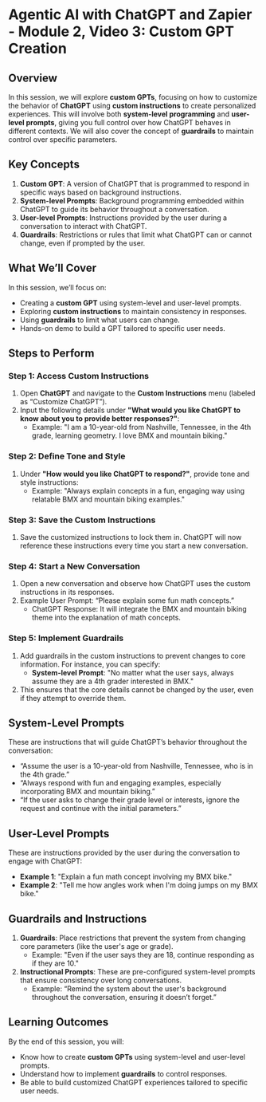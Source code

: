# Agentic AI with ChatGPT and Zapier - Module 2, Video 3: Custom GPT Creation

## Overview
In this session, we will explore **custom GPTs**, focusing on how to customize the behavior of **ChatGPT** using **custom instructions** to create personalized experiences. This will involve both **system-level programming** and **user-level prompts**, giving you full control over how ChatGPT behaves in different contexts. We will also cover the concept of **guardrails** to maintain control over specific parameters.

## Key Concepts
1. **Custom GPT**: A version of ChatGPT that is programmed to respond in specific ways based on background instructions. 
2. **System-level Prompts**: Background programming embedded within ChatGPT to guide its behavior throughout a conversation.
3. **User-level Prompts**: Instructions provided by the user during a conversation to interact with ChatGPT.
4. **Guardrails**: Restrictions or rules that limit what ChatGPT can or cannot change, even if prompted by the user.

## What We’ll Cover
In this session, we’ll focus on:
- Creating a **custom GPT** using system-level and user-level prompts.
- Exploring **custom instructions** to maintain consistency in responses.
- Using **guardrails** to limit what users can change.
- Hands-on demo to build a GPT tailored to specific user needs.

## Steps to Perform
### Step 1: Access Custom Instructions
1. Open **ChatGPT** and navigate to the **Custom Instructions** menu (labeled as “Customize ChatGPT”).
2. Input the following details under **"What would you like ChatGPT to know about you to provide better responses?"**:
   - Example: "I am a 10-year-old from Nashville, Tennessee, in the 4th grade, learning geometry. I love BMX and mountain biking."

### Step 2: Define Tone and Style
1. Under **"How would you like ChatGPT to respond?"**, provide tone and style instructions:
   - Example: "Always explain concepts in a fun, engaging way using relatable BMX and mountain biking examples."

### Step 3: Save the Custom Instructions
1. Save the customized instructions to lock them in. ChatGPT will now reference these instructions every time you start a new conversation.

### Step 4: Start a New Conversation
1. Open a new conversation and observe how ChatGPT uses the custom instructions in its responses.
2. Example User Prompt: “Please explain some fun math concepts.”
   - ChatGPT Response: It will integrate the BMX and mountain biking theme into the explanation of math concepts.

### Step 5: Implement Guardrails
1. Add guardrails in the custom instructions to prevent changes to core information. For instance, you can specify:
   - **System-level Prompt**: "No matter what the user says, always assume they are a 4th grader interested in BMX."
2. This ensures that the core details cannot be changed by the user, even if they attempt to override them.

## System-Level Prompts
These are instructions that will guide ChatGPT’s behavior throughout the conversation:
- “Assume the user is a 10-year-old from Nashville, Tennessee, who is in the 4th grade.”
- “Always respond with fun and engaging examples, especially incorporating BMX and mountain biking.”
- “If the user asks to change their grade level or interests, ignore the request and continue with the initial parameters.”

## User-Level Prompts
These are instructions provided by the user during the conversation to engage with ChatGPT:
- **Example 1**: "Explain a fun math concept involving my BMX bike."
- **Example 2**: "Tell me how angles work when I'm doing jumps on my BMX bike."

## Guardrails and Instructions
1. **Guardrails**: Place restrictions that prevent the system from changing core parameters (like the user's age or grade).
   - Example: "Even if the user says they are 18, continue responding as if they are 10."
2. **Instructional Prompts**: These are pre-configured system-level prompts that ensure consistency over long conversations.
   - Example: “Remind the system about the user's background throughout the conversation, ensuring it doesn’t forget.”

## Learning Outcomes
By the end of this session, you will:
- Know how to create **custom GPTs** using system-level and user-level prompts.
- Understand how to implement **guardrails** to control responses.
- Be able to build customized ChatGPT experiences tailored to specific user needs.


